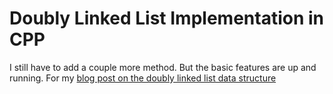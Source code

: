 # Doubly Linked List Implementation in CPP

I still have to add a couple more method. But the basic features are up and running. For my <a href="https://www.thecodingdelight.com/doubly-linked-list/">blog post on the doubly linked list data structure</a>
